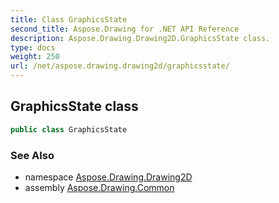 ```yaml
---
title: Class GraphicsState
second_title: Aspose.Drawing for .NET API Reference
description: Aspose.Drawing.Drawing2D.GraphicsState class. 
type: docs
weight: 250
url: /net/aspose.drawing.drawing2d/graphicsstate/
---
```

## GraphicsState class

```csharp
public class GraphicsState
```

### See Also

* namespace [Aspose.Drawing.Drawing2D](../../aspose.drawing.drawing2d/)
* assembly [Aspose.Drawing.Common](../../)


